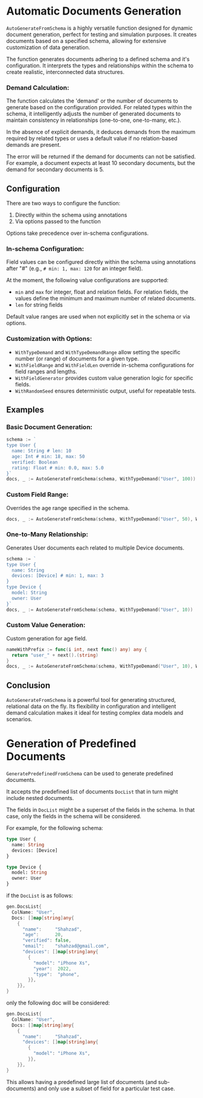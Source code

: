 # Automatic Documents Generation 

`AutoGenerateFromSchema` is a highly versatile function designed for dynamic document generation, perfect for testing and simulation purposes. 
It creates documents based on a specified schema, allowing for extensive customization of data generation. 

The function generates documents adhering to a defined schema and it's configuration.
It interprets the types and relationships within the schema to create realistic, interconnected data structures.

### Demand Calculation:

The function calculates the 'demand' or the number of documents to generate based on the configuration provided.
For related types within the schema, it intelligently adjusts the number of generated documents to maintain consistency in relationships (one-to-one, one-to-many, etc.).

In the absence of explicit demands, it deduces demands from the maximum required by related types or uses a default value if no relation-based demands are present.

The error will be returned if the demand for documents can not be satisfied. 
For example, a document expects at least 10 secondary documents, but the demand for secondary documents is 5.

## Configuration

There are two ways to configure the function:
1. Directly within the schema using annotations
2. Via options passed to the function

Options take precedence over in-schema configurations.

### In-schema Configuration:

Field values can be configured directly within the schema using annotations after "#" (e.g., `# min: 1, max: 120` for an integer field).

At the moment, the following value configurations are supported:
- `min` and `max` for integer, float and relation fields. For relation fields, the values define the minimum and maximum number of related documents.
- `len` for string fields

Default value ranges are used when not explicitly set in the schema or via options.

### Customization with Options:

- `WithTypeDemand` and `WithTypeDemandRange` allow setting the specific number (or range) of documents for a given type.
- `WithFieldRange` and `WithFieldLen` override in-schema configurations for field ranges and lengths.
- `WithFieldGenerator` provides custom value generation logic for specific fields.
- `WithRandomSeed` ensures deterministic output, useful for repeatable tests.

## Examples

### Basic Document Generation:

```go
schema := `
type User {
  name: String # len: 10
  age: Int # min: 18, max: 50
  verified: Boolean
  rating: Float # min: 0.0, max: 5.0
}`
docs, _ := AutoGenerateFromSchema(schema, WithTypeDemand("User", 100))
```

### Custom Field Range:

Overrides the age range specified in the schema.

```go
docs, _ := AutoGenerateFromSchema(schema, WithTypeDemand("User", 50), WithFieldRange("User", "age", 25, 30))
```

### One-to-Many Relationship:

Generates User documents each related to multiple Device documents.

```go
schema := `
type User { 
  name: String 
  devices: [Device] # min: 1, max: 3
}
type Device {
  model: String
  owner: User
}`
docs, _ := AutoGenerateFromSchema(schema, WithTypeDemand("User", 10))
```

### Custom Value Generation:

Custom generation for age field.

```go
nameWithPrefix := func(i int, next func() any) any {
  return "user_" + next().(string)
}
docs, _ := AutoGenerateFromSchema(schema, WithTypeDemand("User", 10), WithFieldGenerator("User", "name", nameWithPrefix))
```

## Conclusion

`AutoGenerateFromSchema` is a powerful tool for generating structured, relational data on the fly. Its flexibility in configuration and intelligent demand calculation makes it ideal for testing complex data models and scenarios.

# Generation of Predefined Documents

`GeneratePredefinedFromSchema` can be used to generate predefined documents.

It accepts the predefined list of documents `DocList` that in turn might include nested documents.

The fields in `DocList` might be a superset of the fields in the schema. 
In that case, only the fields in the schema will be considered.


For example, for the following schema:
```graphql
type User {
  name: String 
  devices: [Device] 
} 

type Device {
  model: String 
  owner: User
} 
```
if the `DocList` is as follows:
```go
gen.DocsList{
  ColName: "User",
  Docs: []map[string]any{
    {
      "name":     "Shahzad",
      "age":      20,
      "verified": false,
      "email":    "shahzad@gmail.com",
      "devices": []map[string]any{
        {
          "model": "iPhone Xs",
          "year":  2022,
          "type":  "phone",
        }},
    }},
}
```
only the following doc will be considered:
```go
gen.DocsList{
  ColName: "User",
  Docs: []map[string]any{
    {
      "name":     "Shahzad",
      "devices": []map[string]any{
        {
          "model": "iPhone Xs",
        }},
    }},
}
```
This allows having a predefined large list of documents (and sub-documents) and only use a subset of field for a particular test case.